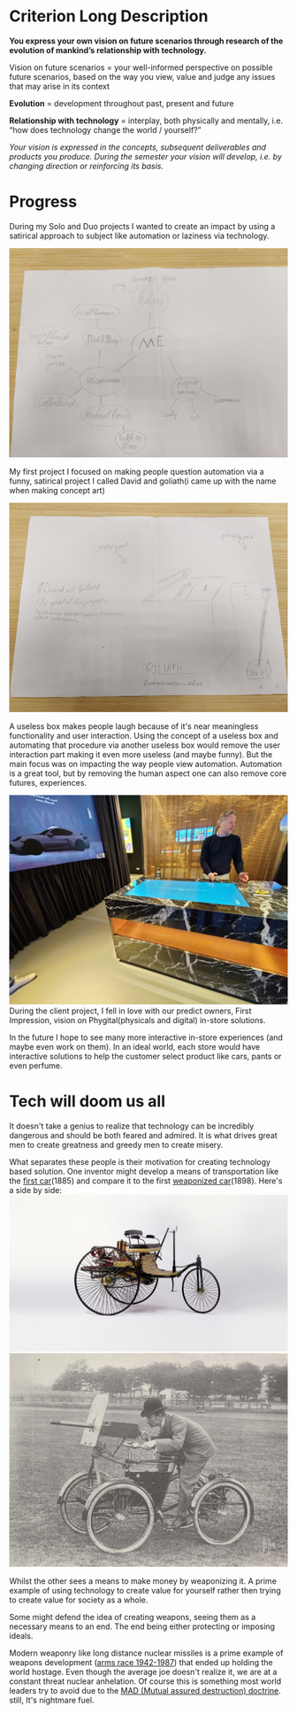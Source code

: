 # Criterion Long Description
**You express your own vision on future scenarios through research of the evolution of mankind’s relationship with technology.**

Vision on future scenarios = your well-informed perspective on possible future scenarios, based on the way you view, value and judge any issues that may arise in its context

**Evolution** = development throughout past, present and future

**Relationship with technology** = interplay, both physically and mentally, i.e. “how does technology change the world / yourself?”

*Your vision is expressed in the concepts, subsequent deliverables and products you produce. During the semester your vision will develop, i.e. by changing direction or reinforcing its basis.*

# Progress
During my Solo and Duo projects I wanted to create an impact by using a satirical approach to subject like automation or laziness via technology. 

![DG vision board](../Media/vision%20board.jpg)

My first project I focused on making people question automation via a funny, satirical project I called David and goliath(i came up with the name when making concept art)

![DG concept art](../Media/concept%20art%20DG.jpg)

A useless box makes people laugh because of it's near meaningless functionality and user interaction.
Using the concept of a useless box and automating that procedure via another useless box would remove the user interaction part making it even more useless (and maybe funny). But the main focus was on impacting the way people view automation. Automation is a great tool, but by removing the human aspect one can also remove core futures, experiences.

<!-- whats the effect van tech gebruiken om impact te maken: satirisch. gebruik userstories -->

![Porche Interactive experience](../Media/Client%20Project/Porche%20IE.jpg)
During the client project, I fell in love with our predict owners, First Impression, vision on Phygital(physicals and digital) in-store solutions. 

In the future I hope to see many more interactive in-store experiences (and maybe even work on them). In an ideal world, each store would have interactive solutions to help the customer select product like cars, pants or even perfume.

# Tech will doom us all
It doesn't take a genius to realize that technology can be incredibly dangerous and should be both feared and admired. It is what drives great men to create greatness and greedy men to create misery.

What separates these people is their motivation for creating technology based solution. One inventor might develop a means of transportation like the [first car](https://group.mercedes-benz.com/company/tradition/company-history/1885-1886.html)(1885) and compare it to the first [weaponized car](https://en.wikipedia.org/wiki/Armored_car_(military)#/media/File:Simms_Motor_Scout_from_Autocar.jpg)(1898). Here's a side by side:
![First car](../Media//Client%20Project/benz-patent-motorwagen-w1680xh945-cutout.jpg)
![First weaponized car](../Media//Client%20Project/Simms_Motor_Scout_from_Autocar.jpg)

Whilst the other sees a means to make money by weaponizing it. A prime example of using technology to create value for yourself rather then trying to create value for society as a whole. 

Some might defend the idea of creating weapons, seeing them as a necessary means to an end. The end being either protecting or imposing ideals. 

Modern weaponry like long distance nuclear missiles is a prime example of weapons development ([arms race 1942-1987](https://en.wikipedia.org/wiki/Nuclear_arms_race)) that ended up holding the world hostage. Even though the average joe doesn't realize it, we are at a constant threat nuclear anhelation. Of course this is something most world leaders try to avoid due to the [MAD (Mutual assured destruction) doctrine](https://en.wikipedia.org/wiki/Mutual_assured_destruction). still, It's nightmare fuel.
